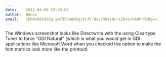 ```yaml
---
date:    2011-04-06 23:46:03
author:  Benus
email:   1khNzH8Sdi8q.yw73C5mWXKgj9rJY.Qsz7hh4iHcriIbXsrkABVrRCHg==
---
```


The Windows screenshot looks like Directwrite with the using Cleartype
Tuner to force "GDI Natural" (which is what you would get in GDI
applications like Microsoft Word when you checked the option to make
the font metrics look more like the printout)
